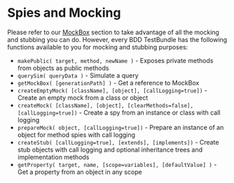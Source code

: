 # Spies and Mocking

Please refer to our [MockBox](../../mocking/mockbox/) section to take advantage of all the mocking and stubbing you can do. However, every BDD TestBundle has the following functions available to you for mocking and stubbing purposes:

* `makePublic( target, method, newName )` - Exposes private methods from objects as public methods
* `querySim( queryData )` - Simulate a query
* `getMockBox( [generationPath] )` - Get a reference to MockBox
* `createEmptyMock( [className], [object], [callLogging=true])` - Create an empty mock from a class or object
* `createMock( [className], [object], [clearMethods=false], [callLogging=true])` - Create a spy from an instance or class with call logging
* `prepareMock( object, [callLogging=true])` - Prepare an instance of an object for method spies with call logging
* `createStub( [callLogging=true], [extends], [implements])` - Create stub objects with call logging and optional inheritance trees and implementation methods
* `getProperty( target, name, [scope=variables], [defaultValue] )` - Get a property from an object in any scope
